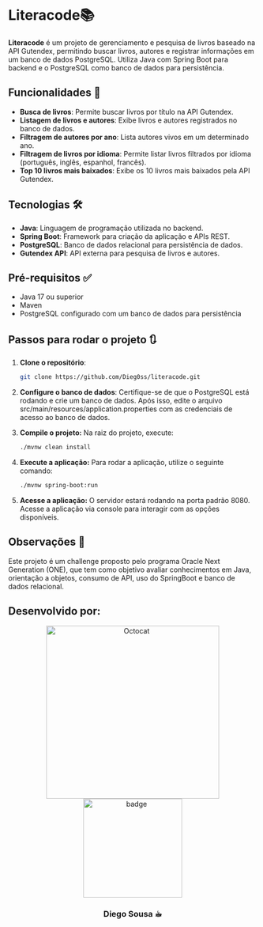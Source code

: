 # Literacode📚

**Literacode** é um projeto de gerenciamento e pesquisa de livros baseado na API Gutendex, permitindo buscar livros, autores e registrar informações em um banco de dados PostgreSQL. Utiliza Java com Spring Boot para backend e o PostgreSQL como banco de dados para persistência.

## Funcionalidades 🚀 

- **Busca de livros**: Permite buscar livros por título na API Gutendex.
- **Listagem de livros e autores**: Exibe livros e autores registrados no banco de dados.
- **Filtragem de autores por ano**: Lista autores vivos em um determinado ano.
- **Filtragem de livros por idioma**: Permite listar livros filtrados por idioma (português, inglês, espanhol, francês).
- **Top 10 livros mais baixados**: Exibe os 10 livros mais baixados pela API Gutendex.

## Tecnologias 🛠️ 

- **Java**: Linguagem de programação utilizada no backend.
- **Spring Boot**: Framework para criação da aplicação e APIs REST.
- **PostgreSQL**: Banco de dados relacional para persistência de dados.
- **Gutendex API**: API externa para pesquisa de livros e autores.

## Pré-requisitos ✅

- Java 17 ou superior
- Maven
- PostgreSQL configurado com um banco de dados para persistência

## Passos para rodar o projeto 🔃

1. **Clone o repositório**:
   ```bash
   git clone https://github.com/Dieg0ss/literacode.git
2. **Configure o banco de dados**:
   Certifique-se de que o PostgreSQL está rodando e crie um banco de dados. Após isso, edite o arquivo src/main/resources/application.properties com as credenciais de acesso ao banco de dados.

3. **Compile o projeto:** Na raiz do projeto, execute:
   ```bash
   ./mvnw clean install
4. **Execute a aplicação:** Para rodar a aplicação, utilize o seguinte comando:
   ```bash
   ./mvnw spring-boot:run
5. **Acesse a aplicação:** O servidor estará rodando na porta padrão 8080. Acesse a aplicação via console para interagir com as opções disponíveis.

## Observações 📌 

Este projeto é um challenge proposto pelo programa Oracle Next Generation (ONE), que tem como objetivo avaliar conhecimentos em Java, orientação a objetos, consumo de API, uso do SpringBoot e banco de dados relacional.


## Desenvolvido por:

<div align="center">
<img src="images/octocat-1730031841473.png" alt="Octocat" width="350" />
<img src="images/badge-literalura.png" alt="badge" width="200" />


### Diego Sousa ☕︎

</div>




